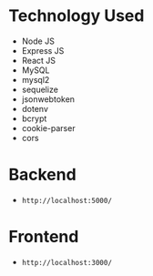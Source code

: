 # Technology Used
- Node JS
- Express JS
- React JS
- MySQL
- mysql2
- sequelize
- jsonwebtoken
- dotenv
- bcrypt
- cookie-parser
- cors

# Backend
- ```http://localhost:5000/```

# Frontend
- ```http://localhost:3000/```